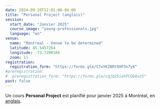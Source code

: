 ```yaml
---
date: 2024-09-20T12:01:00-04:00
title: "Personal Project (anglais)"
session:
  start_date: "Janvier 2025"
  course_image: "young-professionals.jpg"
  language: "en"
venue:
  name: "Montreal - Venue to be determined"
  latitude: 45.5457264
  longitude: -73.7200166
  zoom: 11
registration:
  registration_form: "https://forms.gle/C7xYKZ8Rt9XP3n7y6"
#preregistration:
#  preregistration_form: "https://forms.gle/cqjQ25iahPCQbAvz5"
past: false
---
```


Un cours **Personal Project** est planifié pour janvier 2025 à Montréal, en [anglais](/en/sessions/2024-2025/personal-project/).

<!--more-->
